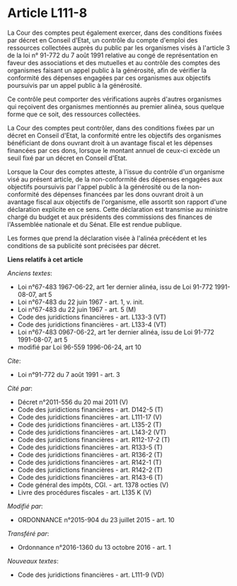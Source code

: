 # Article L111-8

La Cour des comptes peut également exercer, dans des conditions fixées par décret en Conseil d'Etat, un contrôle du compte
d'emploi des ressources collectées auprès du public par les organismes visés à l'article 3 de la loi n° 91-772 du 7 août 1991
relative au congé de représentation en faveur des associations et des mutuelles et au contrôle des comptes des organismes
faisant un appel public à la générosité, afin de vérifier la conformité des dépenses engagées par ces organismes aux
objectifs poursuivis par un appel public à la générosité. 

Ce contrôle peut comporter des vérifications auprès d'autres organismes qui reçoivent des organismes mentionnés au premier
alinéa, sous quelque forme que ce soit, des ressources collectées. 

La Cour des comptes peut contrôler, dans des conditions fixées par un décret en Conseil d'Etat, la conformité entre les
objectifs des organismes bénéficiant de dons ouvrant droit à un avantage fiscal et les dépenses financées par ces dons,
lorsque le montant annuel de ceux-ci excède un seuil fixé par un décret en Conseil d'Etat. 

Lorsque la Cour des comptes atteste, à l'issue du contrôle d'un organisme visé au présent article, de la non-conformité des
dépenses engagées aux objectifs poursuivis par l'appel public à la générosité ou de la non-conformité des dépenses financées
par les dons ouvrant droit à un avantage fiscal aux objectifs de l'organisme, elle assortit son rapport d'une déclaration
explicite en ce sens. Cette déclaration est transmise au ministre chargé du budget et aux présidents des commissions des
finances de l'Assemblée nationale et du Sénat. Elle est rendue publique. 

Les formes que prend la déclaration visée à l'alinéa précédent et les conditions de sa publicité sont précisées par décret.

**Liens relatifs à cet article**

_Anciens textes_:

  - Loi n°67-483 1967-06-22, art 1er dernier alinéa, issu de Loi 91-772 1991-08-07, art 5
  - Loi n°67-483 du 22 juin 1967 - art. 1, v. init.
  - Loi n°67-483 du 22 juin 1967 - art. 5 (M)
  - Code des juridictions financières - art. L133-3 (VT)
  - Code des juridictions financières - art. L133-4 (VT)
  - Loi n°67-483 0967-06-22, art 1er dernier alinéa, issu de Loi 91-772 1991-08-07, art 5
  - modifié par Loi 96-559 1996-06-24, art 10

_Cite_:

  - Loi n°91-772 du 7 août 1991 - art. 3

_Cité par_:

  - Décret n°2011-556 du 20 mai 2011 (V)
  - Code des juridictions financières - art. D142-5 (T)
  - Code des juridictions financières - art. L111-17 (V)
  - Code des juridictions financières - art. L135-2 (T)
  - Code des juridictions financières - art. L143-2 (VT)
  - Code des juridictions financières - art. R112-17-2 (T)
  - Code des juridictions financières - art. R133-5 (T)
  - Code des juridictions financières - art. R136-2 (T)
  - Code des juridictions financières - art. R142-1 (T)
  - Code des juridictions financières - art. R142-2 (T)
  - Code des juridictions financières - art. R143-6 (T)
  - Code général des impôts, CGI. - art. 1378 octies (V)
  - Livre des procédures fiscales - art. L135 K (V)

_Modifié par_:

  - ORDONNANCE n°2015-904 du 23 juillet 2015 - art. 10

_Transféré par_:

  - Ordonnance n°2016-1360 du 13 octobre 2016 - art. 1

_Nouveaux textes_:

  - Code des juridictions financières - art. L111-9 (VD)
